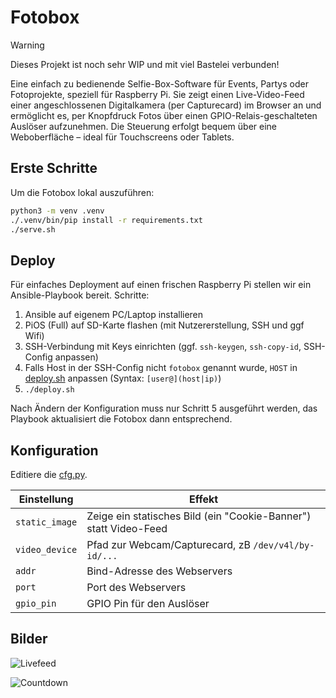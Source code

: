 # Fotobox

> [!WARNING]
> Dieses Projekt ist noch sehr WIP und mit viel Bastelei verbunden!

Eine einfach zu bedienende Selfie-Box-Software für Events, Partys oder Fotoprojekte, speziell für Raspberry Pi.
Sie zeigt einen Live-Video-Feed einer angeschlossenen Digitalkamera (per Capturecard) im Browser an und ermöglicht es, per Knopfdruck Fotos über einen GPIO-Relais-geschalteten Auslöser aufzunehmen.
Die Steuerung erfolgt bequem über eine Weboberfläche – ideal für Touchscreens oder Tablets.

## Erste Schritte

Um die Fotobox lokal auszuführen:

```sh
python3 -m venv .venv
./.venv/bin/pip install -r requirements.txt
./serve.sh
```

## Deploy

Für einfaches Deployment auf einen frischen Raspberry Pi stellen wir ein Ansible-Playbook bereit.
Schritte:

1. Ansible auf eigenem PC/Laptop installieren
2. PiOS (Full) auf SD-Karte flashen (mit Nutzererstellung, SSH und ggf Wifi)
3. SSH-Verbindung mit Keys einrichten (ggf. `ssh-keygen`, `ssh-copy-id`, SSH-Config anpassen)
4. Falls Host in der SSH-Config nicht `fotobox` genannt wurde, `HOST` in [deploy.sh](/deploy.sh) anpassen (Syntax: `[user@](host|ip)`)
5. `./deploy.sh`

Nach Ändern der Konfiguration muss nur Schritt 5 ausgeführt werden, das Playbook aktualisiert die Fotobox dann entsprechend.

## Konfiguration

Editiere die [cfg.py](/src/cfg.py).

| Einstellung | Effekt |
|---|---|
| `static_image` | Zeige ein statisches Bild (ein "Cookie-Banner") statt Video-Feed |
| `video_device` | Pfad zur Webcam/Capturecard, zB `/dev/v4l/by-id/...` |
| `addr` | Bind-Adresse des Webservers |
| `port` | Port des Webservers |
| `gpio_pin` | GPIO Pin für den Auslöser |

## Bilder

![Livefeed](/images/livefeed.png)

![Countdown](/images/countdown.png)
